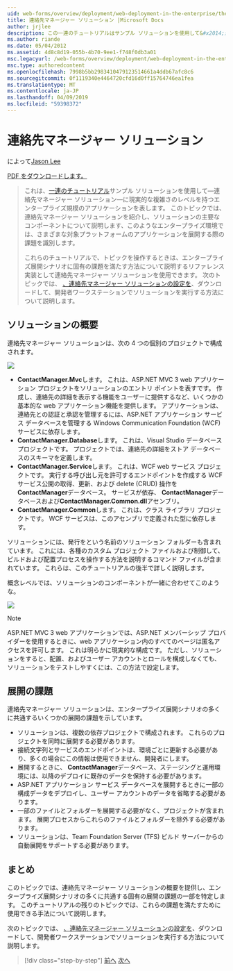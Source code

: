 ```yaml
---
uid: web-forms/overview/deployment/web-deployment-in-the-enterprise/the-contact-manager-solution
title: 連絡先マネージャー ソリューション |Microsoft Docs
author: jrjlee
description: この一連のチュートリアルはサンプル ソリューションを使用して&#x2014;連絡先マネージャー ソリューション&#x2014;現実的なレベルで、エンタープライズ規模のアプリケーションを表す.
ms.author: riande
ms.date: 05/04/2012
ms.assetid: 4d8c8d19-055b-4b70-9ee1-f748f0db3a01
msc.legacyurl: /web-forms/overview/deployment/web-deployment-in-the-enterprise/the-contact-manager-solution
msc.type: authoredcontent
ms.openlocfilehash: 7998b5bb2983410479123514661a4ddb67afc8c6
ms.sourcegitcommit: 0f1119340e4464720cfd16d0ff15764746ea1fea
ms.translationtype: MT
ms.contentlocale: ja-JP
ms.lasthandoff: 04/09/2019
ms.locfileid: "59398372"
---
```

# <a name="the-contact-manager-solution"></a>連絡先マネージャー ソリューション

によって[Jason Lee](https://github.com/jrjlee)

[PDF をダウンロードします。](https://msdnshared.blob.core.windows.net/media/MSDNBlogsFS/prod.evol.blogs.msdn.com/CommunityServer.Blogs.Components.WeblogFiles/00/00/00/63/56/8130.DeployingWebAppsInEnterpriseScenarios.pdf)

> これは、[一連のチュートリアル](web-deployment-in-the-enterprise.md)サンプル ソリューションを使用して&#x2014;連絡先マネージャー ソリューション&#x2014;に現実的な複雑さのレベルを持つエンタープライズ規模のアプリケーションを表します。 このトピックでは、連絡先マネージャー ソリューションを紹介し、ソリューションの主要なコンポーネントについて説明します、このようなエンタープライズ環境では、さまざまな対象プラットフォームのアプリケーションを展開する際の課題を識別します。
> 
> これらのチュートリアルで、トピックを操作するときは、エンタープライズ展開シナリオに固有の課題を満たす方法について説明するリファレンス実装として連絡先マネージャー ソリューションを使用できます。 次のトピックでは、 [、連絡先マネージャー ソリューションの設定を](setting-up-the-contact-manager-solution.md)、ダウンロードして、開発者ワークステーションでソリューションを実行する方法について説明します。


## <a name="solution-overview"></a>ソリューションの概要

連絡先マネージャー ソリューションは、次の 4 つの個別のプロジェクトで構成されます。

![](the-contact-manager-solution/_static/image1.png)

- **ContactManager.Mvc**します。 これは、ASP.NET MVC 3 web アプリケーション プロジェクトをソリューションのエントリ ポイントを表すです。 作成し、連絡先の詳細を表示する機能をユーザーに提供するなど、いくつかの基本的な web アプリケーション機能を提供します。 アプリケーションは、連絡先との認証と承認を管理するには、ASP.NET アプリケーション サービス データベースを管理する Windows Communication Foundation (WCF) サービスに依存します。
- **ContactManager.Database**します。 これは、Visual Studio データベース プロジェクトです。 プロジェクトでは、連絡先の詳細をストア データベースのスキーマを定義します。
- **ContactManager.Service**します。 これは、WCF web サービス プロジェクトです。 実行する呼び出し元を許可するエンドポイントを作成する WCF サービス公開の取得、更新、および delete (CRUD) 操作を**ContactManager**データベース。 サービスが依存、 **ContactManager**データベースおよび**ContactManager.Common.dll**アセンブリ。
- **ContactManager.Common**します。 これは、クラス ライブラリ プロジェクトです。 WCF サービスは、このアセンブリで定義された型に依存します。

ソリューションには、発行をという名前のソリューション フォルダーも含まれています。 これには、各種のカスタム プロジェクト ファイルおよび制御して、ビルドおよび配置プロセスを操作する方法を説明するコマンド ファイルが含まれています。 これらは、このチュートリアルの後半で詳しく説明します。

概念レベルでは、ソリューションのコンポーネントが一緒に合わせてこのような。

![](the-contact-manager-solution/_static/image2.png)

> [!NOTE]
> ASP.NET MVC 3 web アプリケーションでは、ASP.NET メンバーシップ プロバイダーを使用するときに、web アプリケーション内のすべてのページは匿名アクセスを許可します。 これは明らかに現実的な構成です。 ただし、ソリューションをすると、配置、およびユーザー アカウントとロールを構成しなくても、ソリューションをテストしやすくには、この方法で設定します。


## <a name="deployment-challenges"></a>展開の課題

連絡先マネージャー ソリューションは、エンタープライズ展開シナリオの多くに共通するいくつかの展開の課題を示しています。

- ソリューションは、複数の依存プロジェクトで構成されます。 これらのプロジェクトを同時に展開する必要があります。
- 接続文字列とサービスのエンドポイントは、環境ごとに更新する必要があり、多くの場合にこの情報は使用できません、開発者にします。
- 展開するときに、 **ContactManager**データベース、ステージングと運用環境には、以降のデプロイに既存のデータを保持する必要があります。
- ASP.NET アプリケーション サービス データベースを展開するときに一部の構成データをデプロイし、ユーザー アカウントのデータを省略する必要があります。
- 一部のファイルとフォルダーを展開する必要がなく、プロジェクトが含まれます。 展開プロセスからこれらのファイルとフォルダーを除外する必要があります。
- ソリューションは、Team Foundation Server (TFS) ビルド サーバーからの自動展開をサポートする必要があります。

## <a name="conclusion"></a>まとめ

このトピックでは、連絡先マネージャー ソリューションの概要を提供し、エンタープライズ展開シナリオの多くに共通する固有の展開の課題の一部を特定します。 このチュートリアルの残りのトピックでは、これらの課題を満たすために使用できる手法について説明します。

次のトピックでは、 [、連絡先マネージャー ソリューションの設定を](setting-up-the-contact-manager-solution.md)、ダウンロードして、開発者ワークステーションでソリューションを実行する方法について説明します。

> [!div class="step-by-step"]
> [前へ](web-deployment-in-the-enterprise.md)
> [次へ](setting-up-the-contact-manager-solution.md)
